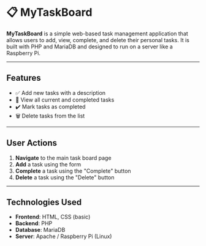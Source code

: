 # 📋 MyTaskBoard

**MyTaskBoard** is a simple web-based task management application that allows users to add, view, complete, and delete their personal tasks. It is built with PHP and MariaDB and designed to run on a server like a Raspberry Pi.

---

## Features

- ✅ Add new tasks with a description
- 📄 View all current and completed tasks
- ✔️ Mark tasks as completed
- 🗑️ Delete tasks from the list

---

## User Actions

1. **Navigate** to the main task board page
2. **Add** a task using the form
3. **Complete** a task using the "Complete" button
4. **Delete** a task using the "Delete" button

---

## Technologies Used

- **Frontend**: HTML, CSS (basic)
- **Backend**: PHP
- **Database**: MariaDB
- **Server**: Apache / Raspberry Pi (Linux)
